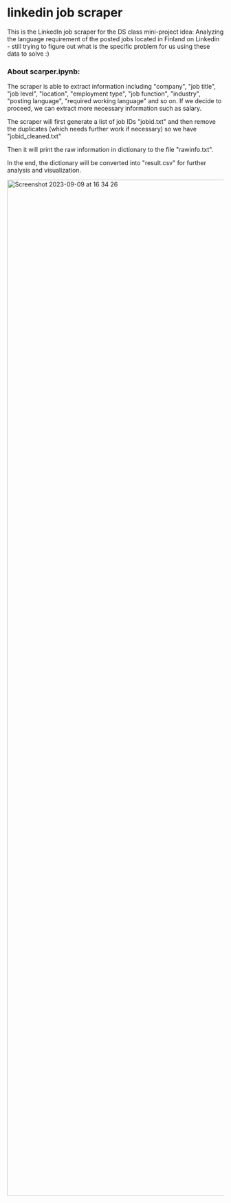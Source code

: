 # linkedin job scraper

This is the LinkedIn job scraper for the DS class mini-project idea: Analyzing the language requirement of the posted jobs located in Finland on Linkedin - still trying to figure out what is the specific problem for us using these data to solve :)

### About scarper.ipynb:

The scraper is able to extract information including "company", "job title", "job level", "location", "employment type", "job function", "industry", "posting language", "required working language" and so on. If we decide to proceed, we can extract more necessary information such as salary.

The scraper will first generate a list of job IDs "jobid.txt" and then remove the duplicates (which needs further work if necessary) so we have "jobid_cleaned.txt"

Then it will print the raw information in dictionary to the file "rawinfo.txt".

In the end, the dictionary will be converted into "result.csv" for further analysis and visualization.

<img width="2364" alt="Screenshot 2023-09-09 at 16 34 26" src="https://github.com/chaowang0524/linkedin_scraper/assets/85655614/76a13d22-cb6b-43d9-9d70-a8d14bbb6a8d">
